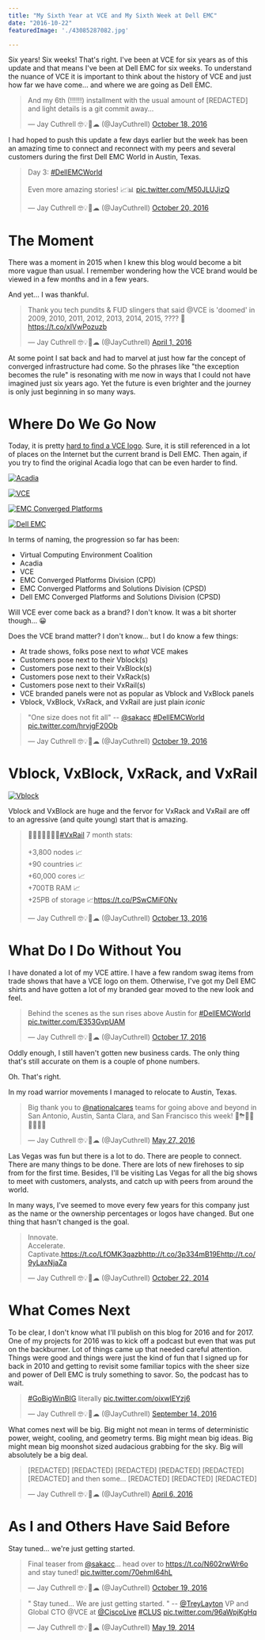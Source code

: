 ```yaml
---
title: "My Sixth Year at VCE and My Sixth Week at Dell EMC"
date: "2016-10-22"
featuredImage: './43085287082.jpg'

---
```


Six years! Six weeks! That's right. I've been at VCE for six years as of this update and that means I've been at Dell EMC for six weeks. To
understand the nuance of VCE it is important to think about the history of VCE
and just how far we have come... and where we are going as Dell EMC.

<blockquote class="twitter-tweet" data-lang="en"><p lang="en" dir="ltr">And my 6th (!!!!!!) installment with the usual amount of [REDACTED] and light details is a git commit away...</p>&mdash; Jay Cuthrell 🤓💡🚀☁ (@JayCuthrell) <a href="https://twitter.com/JayCuthrell/status/788394956347944961">October 18, 2016</a></blockquote>
<script async src="//platform.twitter.com/widgets.js" charset="utf-8"></script>

I had hoped to push this update a few days earlier but the week has been an
amazing time to connect and reconnect with my peers and several customers during
the first Dell EMC World in Austin, Texas. 

<blockquote class="twitter-tweet" data-lang="en"><p lang="en" dir="ltr">Day 3:
<a href="https://twitter.com/hashtag/DellEMCWorld?src=hash">#DellEMCWorld</a>
<br><br>Even more amazing stories! 📈📊 <a
href="https://t.co/M50JLUJizQ">pic.twitter.com/M50JLUJizQ</a></p>&mdash; Jay
Cuthrell 🤓💡🚀☁ (@JayCuthrell) <a
href="https://twitter.com/JayCuthrell/status/789179761474039808">October 20,
2016</a></blockquote>
<script async src="//platform.twitter.com/widgets.js" charset="utf-8"></script>

The Moment
==========

There was a moment in 2015 when I knew this blog would become a bit
more vague than usual. I remember wondering how the VCE brand would be viewed in
a few months and in a few years. 

And yet... I was thankful.

<blockquote class="twitter-tweet" data-lang="en"><p lang="en" dir="ltr">Thank
you tech pundits &amp; FUD slingers that said @VCE is &#39;doomed&#39; in 2009,
2010, 2011, 2012, 2013, 2014, 2015, ???? 🚀<a
href="https://t.co/xIVwPozuzb">https://t.co/xIVwPozuzb</a></p>&mdash; Jay
Cuthrell 🤓💡🚀☁ (@JayCuthrell) <a
href="https://twitter.com/JayCuthrell/status/715756345320947712">April 1,
2016</a></blockquote>
<script async src="//platform.twitter.com/widgets.js" charset="utf-8"></script>

At some point I sat back and had to marvel at just how far the concept of
converged infrastructure had come. So the phrases like "the exception becomes
the rule" is resonating with me now in ways that I could not have imagined just
six years ago. Yet the future is even brighter and the journey is only just
beginning in so many ways.

Where Do We Go Now
==================

Today, it is pretty [hard to find a VCE logo](/dell-emc-converged-platforms-and-solutions/). Sure, it is still referenced in a
lot of places on the Internet but the current brand is Dell EMC. Then again, if
you try to find the original Acadia logo that can be even harder to find.

[![Acadia](./acadia.jpg)](http://www.vce.com/about/media/news?id=tcm:20-468)

[![VCE](./vce.png)](http://vce.com)

[![EMC Converged Platforms](./vce-logo-text.png)](http://www.vce.com/about/media/news?id=tcm:20-36801)

[![Dell EMC](./dell-emc-logo-text.png)](http://vce.com)

In terms of naming, the progression so far has been:

- Virtual Computing Environment Coalition
- Acadia
- VCE
- EMC Converged Platforms Division (CPD)
- EMC Converged Platforms and Solutions Division (CPSD)
- Dell EMC Converged Platforms and Solutions Division (CPSD)

Will VCE ever come back as a brand? I don't know. It was a bit shorter though...
😀

Does the VCE brand matter? I don't know... but I do know a few things:

- At trade shows, folks pose next to _what_ VCE makes
- Customers pose next to their Vblock(s)
- Customers pose next to their VxBlock(s)
- Customers pose next to their VxRack(s)
- Customers pose next to their VxRail(s)
- VCE branded panels were not as popular as Vblock and VxBlock panels
- Vblock, VxBlock, VxRack, and VxRail are just plain *iconic* 

<blockquote class="twitter-tweet" data-lang="en"><p lang="en"
dir="ltr">&quot;One size does not fit all&quot; -- <a
href="https://twitter.com/sakacc">@sakacc</a> <a
href="https://twitter.com/hashtag/DellEMCWorld?src=hash">#DellEMCWorld</a> <a
href="https://t.co/hrvjgF20Ob">pic.twitter.com/hrvjgF20Ob</a></p>&mdash; Jay
Cuthrell 🤓💡🚀☁ (@JayCuthrell) <a
href="https://twitter.com/JayCuthrell/status/788778627810766848">October 19,
2016</a></blockquote>
<script async src="//platform.twitter.com/widgets.js" charset="utf-8"></script>


Vblock, VxBlock, VxRack, and VxRail
===================================

[![Vblock](./Vblock_300_FX.jpg)](http://vce.com)

Vblock and VxBlock are huge and the fervor for VxRack and VxRail are off to an
agressive (and quite young) start that is amazing.

<blockquote class="twitter-tweet" data-lang="en"><p lang="en"
dir="ltr">📅📅📅📅📅📅📅<a
href="https://twitter.com/hashtag/VxRail?src=hash">#VxRail</a> 7 month
stats:<br><br>+3,800 nodes 📈<br>+90 countries 📈<br>+60,000 cores 📈<br>+700TB
RAM 📈<br>+25PB of storage 📈<a
href="https://t.co/PSwCMiF0Nv">https://t.co/PSwCMiF0Nv</a></p>&mdash; Jay
Cuthrell 🤓💡🚀☁ (@JayCuthrell) <a
href="https://twitter.com/JayCuthrell/status/786426200222674945">October 13,
2016</a></blockquote>
<script async src="//platform.twitter.com/widgets.js" charset="utf-8"></script>

What Do I Do Without You
========================

I have donated a lot of my VCE attire. I have a few random swag items from trade
shows that have a VCE logo on them. Otherwise, I've got my Dell EMC shirts and
have gotten a lot of my branded gear moved to the new look and feel.


<blockquote class="twitter-tweet" data-lang="en"><p lang="en" dir="ltr">Behind
the scenes as the sun rises above Austin for <a
href="https://twitter.com/hashtag/DellEMCWorld?src=hash">#DellEMCWorld</a> <a
href="https://t.co/E353GvpUAM">pic.twitter.com/E353GvpUAM</a></p>&mdash; Jay
Cuthrell 🤓💡🚀☁ (@JayCuthrell) <a
href="https://twitter.com/JayCuthrell/status/788002896621113344">October 17,
2016</a></blockquote>
<script async src="//platform.twitter.com/widgets.js" charset="utf-8"></script>

Oddly enough, I still haven't gotten new business cards. The only thing that's
still accurate on them is a couple of phone numbers.

Oh. That's right.

In my road warrior movements I managed to relocate to Austin, Texas.

<blockquote class="twitter-tweet" data-lang="en"><p lang="en" dir="ltr">Big
thank you to <a href="https://twitter.com/nationalcares">@nationalcares</a>
teams for going above and beyond in San Antonio, Austin, Santa Clara, and San
Francisco this week! 🛫⛈🛬🚗👍🏽💯😀</p>&mdash; Jay Cuthrell 🤓💡🚀☁ (@JayCuthrell)
<a href="https://twitter.com/JayCuthrell/status/736313663661871104">May 27,
2016</a></blockquote>
<script async src="//platform.twitter.com/widgets.js" charset="utf-8"></script>

Las Vegas was fun but there is a lot to do. There are people to connect. There
are many things to be done. There are lots of new firehoses to sip from for the
first time. Besides, I'll be visiting Las Vegas for all the big shows to meet
with customers, analysts, and catch up with peers from around the world.

In many ways, I've seemed to move every few years for this company just as the
name or the ownership percentages or logos have changed. But one thing that
hasn't changed is the goal.

<blockquote class="twitter-tweet" data-lang="en"><p lang="ro"
dir="ltr">Innovate.<br>Accelerate.<br>Captivate.<a
href="https://t.co/LfOMK3qazb">https://t.co/LfOMK3qazb</a><a
href="http://t.co/3p334mB19E">http://t.co/3p334mB19E</a><a
href="http://t.co/9yLaxNjaZa">http://t.co/9yLaxNjaZa</a></p>&mdash; Jay Cuthrell
🤓💡🚀☁ (@JayCuthrell) <a
href="https://twitter.com/JayCuthrell/status/524936741203877888">October 22,
2014</a></blockquote>
<script async src="//platform.twitter.com/widgets.js" charset="utf-8"></script>

What Comes Next
===============

To be clear, I don't know what I'll publish on this blog for 2016 and for 2017.
One of my projects for 2016 was to kick off a podcast but even that was put on
the backburner. Lot of things came up that needed careful attention. Things were
good and things were just the kind of fun that I signed up for back in 2010 and
getting to revisit some familiar topics with the sheer size and power of Dell
EMC is truly something to savor. So, the podcast has to wait.

<blockquote class="twitter-tweet" data-lang="en"><p lang="en" dir="ltr"><a
href="https://twitter.com/hashtag/GoBigWinBIG?src=hash">#GoBigWinBIG</a>
literally <a
href="https://t.co/oixwIEYzj6">pic.twitter.com/oixwIEYzj6</a></p>&mdash; Jay
Cuthrell 🤓💡🚀☁ (@JayCuthrell) <a
href="https://twitter.com/JayCuthrell/status/776083395226980353">September 14,
2016</a></blockquote>
<script async src="//platform.twitter.com/widgets.js" charset="utf-8"></script>

What comes next will be big. Big might not mean in terms of deterministic power,
weight, cooling, and geometry terms. Big might mean big ideas. Big might mean
big moonshot sized audacious grabbing for the sky. Big will absolutely be a big
deal.

<blockquote class="twitter-tweet" data-lang="en"><p lang="en"
dir="ltr">[REDACTED] [REDACTED] [REDACTED] [REDACTED] [REDACTED] [REDACTED] and
then some... [REDACTED] [REDACTED] [REDACTED]</p>&mdash; Jay Cuthrell 🤓💡🚀☁
(@JayCuthrell) <a
href="https://twitter.com/JayCuthrell/status/717859318842822656">April 6,
2016</a></blockquote>
<script async src="//platform.twitter.com/widgets.js" charset="utf-8"></script>

As I and Others Have Said Before
================================

Stay tuned... we're just getting started.

<blockquote class="twitter-tweet" data-lang="en"><p lang="en" dir="ltr">Final
teaser from <a href="https://twitter.com/sakacc">@sakacc</a>... head over to <a
href="https://t.co/N602rwWr6o">https://t.co/N602rwWr6o</a> and stay tuned! <a
href="https://t.co/70ehmI64hL">pic.twitter.com/70ehmI64hL</a></p>&mdash; Jay
Cuthrell 🤓💡🚀☁ (@JayCuthrell) <a
href="https://twitter.com/JayCuthrell/status/788786403664535552">October 19,
2016</a></blockquote>
<script async src="//platform.twitter.com/widgets.js" charset="utf-8"></script>

<blockquote class="twitter-tweet" data-lang="en"><p lang="en" dir="ltr">&quot;
Stay tuned... We are just getting started. &quot; -- <a
href="https://twitter.com/treylayton">@TreyLayton</a> VP and Global CTO @VCE at
<a href="https://twitter.com/CiscoLive">@CiscoLive</a> <a
href="https://twitter.com/hashtag/CLUS?src=hash">#CLUS</a> <a
href="http://t.co/96aWpjKgHq">pic.twitter.com/96aWpjKgHq</a></p>&mdash; Jay
Cuthrell 🤓💡🚀☁ (@JayCuthrell) <a
href="https://twitter.com/JayCuthrell/status/468484996773052416">May 19,
2014</a></blockquote>
<script async src="//platform.twitter.com/widgets.js" charset="utf-8"></script>

